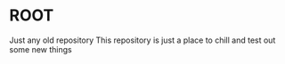 # ROOT
Just any old repository
This repository is just a place to chill and test out some new things
